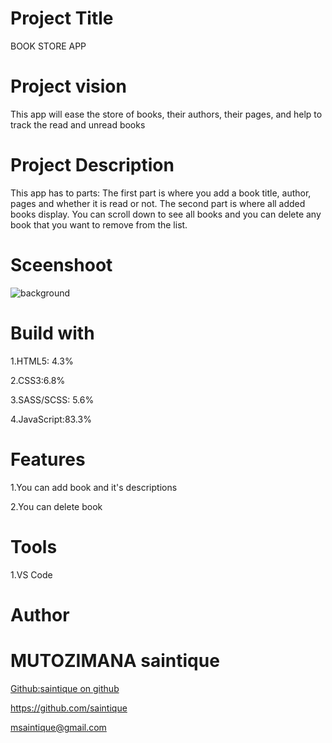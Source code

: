 # Project Title
BOOK STORE APP
# Project vision
This app will ease the store of books, their authors, their pages, and help to track the read and unread books
# Project Description
This app has to parts: The first part is where you add a book title, author, pages and whether it is read or not. The second part is where all added books display. You can scroll down to see all books and you can delete any book that you want to remove from the list.
# Sceenshoot
![background](https://user-images.githubusercontent.com/107040435/173239998-2cb9d6c9-2cb2-45bc-ab38-624d16490839.PNG)
# Build with
1.HTML5: 4.3%

2.CSS3:6.8%

3.SASS/SCSS: 5.6%

4.JavaScript:83.3%
# Features
1.You can add book and it's descriptions

2.You can delete book

# Tools
1.VS Code
# Author
# MUTOZIMANA saintique
[Github:](https://github.com/)[saintique on github](https://github.com/saintique)

<https://github.com/saintique>

<msaintique@gmail.com>
